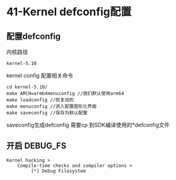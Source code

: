# 41-Kernel defconfig配置

## 配置defconfig

内核路径

```
kernel-5.10
```



kernel config 配置相关命令

```
cd kernel-5.10/
make ARCH=arm64menuconfig //我们默认使用arm64
make loadconfig //恢复旧的
make menuconfig //进入配置图形化界面
make saveconfig //保存为默认配置
```

saveconfig生成defconfig 需要cp 到SDK编译使用的*defconfig文件



## 开启 DEBUG_FS

```
Kernel hacking > 
	Compile-time checks and compiler options >
		 [*] Debug Filesystem
```



